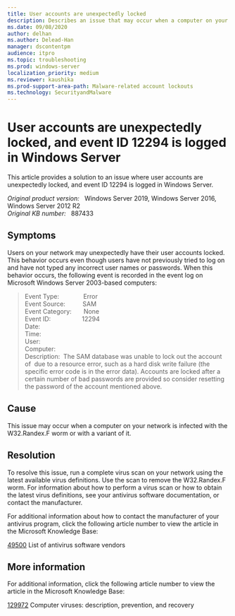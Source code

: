 ```yaml
---
title: User accounts are unexpectedly locked
description: Describes an issue that may occur when a computer on your network is infected with the W32.Randex.F worm.
ms.date: 09/08/2020
author: delhan
ms.author: Delead-Han
manager: dscontentpm
audience: itpro
ms.topic: troubleshooting
ms.prod: windows-server
localization_priority: medium
ms.reviewer: kaushika
ms.prod-support-area-path: Malware-related account lockouts
ms.technology: SecurityandMalware
---
```

# User accounts are unexpectedly locked, and event ID 12294 is logged in Windows Server

This article provides a solution to an issue where user accounts are unexpectedly locked, and event ID 12294 is logged in Windows Server.

_Original product version:_ &nbsp; Windows Server 2019, Windows Server 2016, Windows Server 2012 R2  
_Original KB number:_ &nbsp; 887433

## Symptoms

Users on your network may unexpectedly have their user accounts locked. This behavior occurs even though users have not previously tried to log on and have not typed any incorrect user names or passwords. When this behavior occurs, the following event is recorded in the event log on Microsoft Windows Server 2003-based computers:

> Event Type:              Error  
Event Source:          SAM  
Event Category:       None  
Event ID:                  12294  
Date:  
Time:  
User:  
Computer:  
Description:  The SAM database was unable to lock out the account of  due to a resource error, such as a hard disk write failure (the specific error code is in the error data). Accounts are locked after a certain number of bad passwords are provided so consider resetting the password of the account mentioned above.

## Cause

This issue may occur when a computer on your network is infected with the W32.Randex.F worm or with a variant of it.

## Resolution

To resolve this issue, run a complete virus scan on your network using the latest available virus definitions. Use the scan to remove the W32.Randex.F worm. For information about how to perform a virus scan or how to obtain the latest virus definitions, see your antivirus software documentation, or contact the manufacturer.

For additional information about how to contact the manufacturer of your antivirus program, click the following article number to view the article in the Microsoft Knowledge Base:

[49500](https://support.microsoft.com/help/49500) List of antivirus software vendors  

## More information

For additional information, click the following article number to view the article in the Microsoft Knowledge Base:

[129972](https://support.microsoft.com/help/129972) Computer viruses: description, prevention, and recovery
